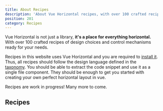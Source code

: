 ```yaml
---
title: About Recipes
description: 'About Vue Horizontal recipes, with over 100 crafted recipes of design choices and control mechanisms ready for your needs.'
position: 201
category: Recipes
---
```


<alert type="info">

Vue Horizontal is not just a library, **it's a place for everything horizontal.**
With over 100 crafted recipes of design choices and control mechanisms ready for your needs.

</alert>

Recipes in this website uses Vue Horizontal and you are required to [install it](/installation).
Thus, all recipes should follow the design language defined in the [taxonomy](/design/taxonomy).
You should be able to extract the code snippet and use it as a single file component.
They should be enough to get you started with creating your own perfect horizontal layout in vue.

<alert type="warning">

Recipes are work in progress! Many more to come.

</alert>

## Recipes

<recipes-list></recipes-list>
